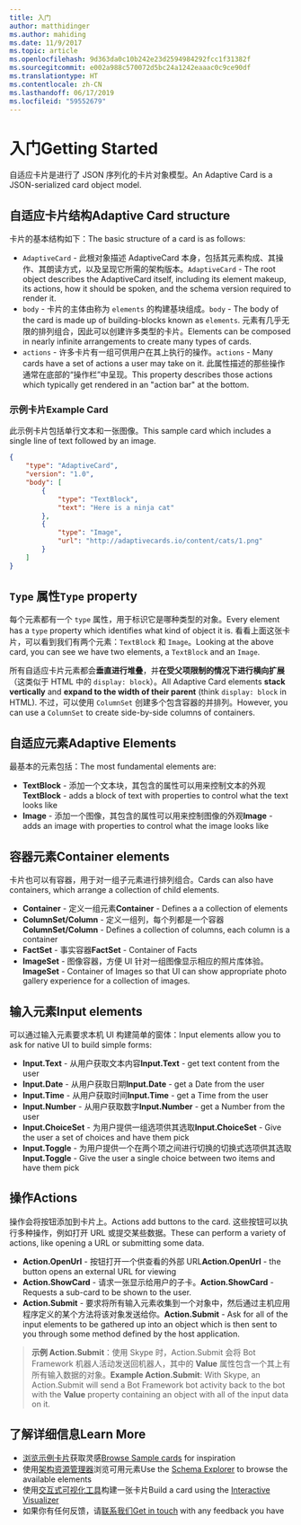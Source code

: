 ```yaml
---
title: 入门
author: matthidinger
ms.author: mahiding
ms.date: 11/9/2017
ms.topic: article
ms.openlocfilehash: 9d363da0c10b242e23d2594984292fcc1f31382f
ms.sourcegitcommit: e002a988c570072d5bc24a1242eaaac0c9ce90df
ms.translationtype: HT
ms.contentlocale: zh-CN
ms.lasthandoff: 06/17/2019
ms.locfileid: "59552679"
---
```

# <a name="getting-started"></a><span data-ttu-id="c8af4-102">入门</span><span class="sxs-lookup"><span data-stu-id="c8af4-102">Getting Started</span></span> 

<span data-ttu-id="c8af4-103">自适应卡片是进行了 JSON 序列化的卡片对象模型。</span><span class="sxs-lookup"><span data-stu-id="c8af4-103">An Adaptive Card is a JSON-serialized card object model.</span></span>

## <a name="adaptive-card-structure"></a><span data-ttu-id="c8af4-104">自适应卡片结构</span><span class="sxs-lookup"><span data-stu-id="c8af4-104">Adaptive Card structure</span></span>

<span data-ttu-id="c8af4-105">卡片的基本结构如下：</span><span class="sxs-lookup"><span data-stu-id="c8af4-105">The basic structure of a card is as follows:</span></span>

* <span data-ttu-id="c8af4-106">`AdaptiveCard` - 此根对象描述 AdaptiveCard 本身，包括其元素构成、其操作、其朗读方式，以及呈现它所需的架构版本。</span><span class="sxs-lookup"><span data-stu-id="c8af4-106">`AdaptiveCard` - The root object describes the AdaptiveCard itself, including its element makeup, its actions, how it should be spoken, and the schema version required to render it.</span></span>
* <span data-ttu-id="c8af4-107">`body` - 卡片的主体由称为 `elements` 的构建基块组成。</span><span class="sxs-lookup"><span data-stu-id="c8af4-107">`body` - The body of the card is made up of building-blocks known as `elements`.</span></span> <span data-ttu-id="c8af4-108">元素有几乎无限的排列组合，因此可以创建许多类型的卡片。</span><span class="sxs-lookup"><span data-stu-id="c8af4-108">Elements can be composed in nearly infinite arrangements to create many types of cards.</span></span> 
* <span data-ttu-id="c8af4-109">`actions` - 许多卡片有一组可供用户在其上执行的操作。</span><span class="sxs-lookup"><span data-stu-id="c8af4-109">`actions` - Many cards have a set of actions a user may take on it.</span></span> <span data-ttu-id="c8af4-110">此属性描述的那些操作通常在底部的“操作栏”中呈现。</span><span class="sxs-lookup"><span data-stu-id="c8af4-110">This property describes those actions which typically get rendered in an "action bar" at the bottom.</span></span>

### <a name="example-card"></a><span data-ttu-id="c8af4-111">示例卡片</span><span class="sxs-lookup"><span data-stu-id="c8af4-111">Example Card</span></span>

<span data-ttu-id="c8af4-112">此示例卡片包括单行文本和一张图像。</span><span class="sxs-lookup"><span data-stu-id="c8af4-112">This sample card which includes a single line of text followed by an image.</span></span>

```json
{
    "type": "AdaptiveCard",
    "version": "1.0",
    "body": [
        {
            "type": "TextBlock",
            "text": "Here is a ninja cat"
        },
        {
            "type": "Image",
            "url": "http://adaptivecards.io/content/cats/1.png"
        }
    ]
}
```

## <a name="type-property"></a><span data-ttu-id="c8af4-113">`Type` 属性</span><span class="sxs-lookup"><span data-stu-id="c8af4-113">`Type` property</span></span>

<span data-ttu-id="c8af4-114">每个元素都有一个 `type` 属性，用于标识它是哪种类型的对象。</span><span class="sxs-lookup"><span data-stu-id="c8af4-114">Every element has a `type` property which identifies what kind of object it is.</span></span> <span data-ttu-id="c8af4-115">看看上面这张卡片，可以看到我们有两个元素：`TextBlock` 和 `Image`。</span><span class="sxs-lookup"><span data-stu-id="c8af4-115">Looking at the above card, you can see we have two elements, a `TextBlock` and an `Image`.</span></span>

<span data-ttu-id="c8af4-116">所有自适应卡片元素都会**垂直进行堆叠**，并**在受父项限制的情况下进行横向扩展**（这类似于 HTML 中的 `display: block`）。</span><span class="sxs-lookup"><span data-stu-id="c8af4-116">All Adaptive Card elements **stack vertically** and **expand to the width of their parent** (think `display: block` in HTML).</span></span> <span data-ttu-id="c8af4-117">不过，可以使用 `ColumnSet` 创建多个包含容器的并排列。</span><span class="sxs-lookup"><span data-stu-id="c8af4-117">However, you can use a `ColumnSet` to create side-by-side columns of containers.</span></span>

## <a name="adaptive-elements"></a><span data-ttu-id="c8af4-118">自适应元素</span><span class="sxs-lookup"><span data-stu-id="c8af4-118">Adaptive Elements</span></span>

<span data-ttu-id="c8af4-119">最基本的元素包括：</span><span class="sxs-lookup"><span data-stu-id="c8af4-119">The most fundamental elements are:</span></span>

* <span data-ttu-id="c8af4-120">**TextBlock** - 添加一个文本块，其包含的属性可以用来控制文本的外观</span><span class="sxs-lookup"><span data-stu-id="c8af4-120">**TextBlock** - adds a block of text with properties to control what the text looks like</span></span>
* <span data-ttu-id="c8af4-121">**Image** - 添加一个图像，其包含的属性可以用来控制图像的外观</span><span class="sxs-lookup"><span data-stu-id="c8af4-121">**Image** - adds an image with properties to control what the image looks like</span></span>

## <a name="container-elements"></a><span data-ttu-id="c8af4-122">容器元素</span><span class="sxs-lookup"><span data-stu-id="c8af4-122">Container elements</span></span>

<span data-ttu-id="c8af4-123">卡片也可以有容器，用于对一组子元素进行排列组合。</span><span class="sxs-lookup"><span data-stu-id="c8af4-123">Cards can also have containers, which arrange a collection of child elements.</span></span>

* <span data-ttu-id="c8af4-124">**Container** - 定义一组元素</span><span class="sxs-lookup"><span data-stu-id="c8af4-124">**Container** - Defines a a collection of elements</span></span>
* <span data-ttu-id="c8af4-125">**ColumnSet/Column** - 定义一组列，每个列都是一个容器</span><span class="sxs-lookup"><span data-stu-id="c8af4-125">**ColumnSet/Column** - Defines a collection of columns, each column is a container</span></span>
* <span data-ttu-id="c8af4-126">**FactSet** - 事实容器</span><span class="sxs-lookup"><span data-stu-id="c8af4-126">**FactSet** - Container of Facts</span></span>
* <span data-ttu-id="c8af4-127">**ImageSet** - 图像容器，方便 UI 针对一组图像显示相应的照片库体验。</span><span class="sxs-lookup"><span data-stu-id="c8af4-127">**ImageSet** - Container of Images so that UI can show appropriate photo gallery experience for a collection of images.</span></span>

## <a name="input-elements"></a><span data-ttu-id="c8af4-128">输入元素</span><span class="sxs-lookup"><span data-stu-id="c8af4-128">Input elements</span></span>

<span data-ttu-id="c8af4-129">可以通过输入元素要求本机 UI 构建简单的窗体：</span><span class="sxs-lookup"><span data-stu-id="c8af4-129">Input elements allow you to ask for native UI to build simple forms:</span></span>

* <span data-ttu-id="c8af4-130">**Input.Text** - 从用户获取文本内容</span><span class="sxs-lookup"><span data-stu-id="c8af4-130">**Input.Text** - get text content from the user</span></span>
* <span data-ttu-id="c8af4-131">**Input.Date** - 从用户获取日期</span><span class="sxs-lookup"><span data-stu-id="c8af4-131">**Input.Date** - get a Date from the user</span></span>
* <span data-ttu-id="c8af4-132">**Input.Time** - 从用户获取时间</span><span class="sxs-lookup"><span data-stu-id="c8af4-132">**Input.Time** - get a Time from the user</span></span>
* <span data-ttu-id="c8af4-133">**Input.Number** - 从用户获取数字</span><span class="sxs-lookup"><span data-stu-id="c8af4-133">**Input.Number** - get a Number from the user</span></span>
* <span data-ttu-id="c8af4-134">**Input.ChoiceSet** - 为用户提供一组选项供其选取</span><span class="sxs-lookup"><span data-stu-id="c8af4-134">**Input.ChoiceSet** - Give the user a set of choices and have them pick</span></span>
* <span data-ttu-id="c8af4-135">**Input.Toggle** - 为用户提供一个在两个项之间进行切换的切换式选项供其选取</span><span class="sxs-lookup"><span data-stu-id="c8af4-135">**Input.Toggle** - Give the user a single choice between two items and have them pick</span></span>

## <a name="actions"></a><span data-ttu-id="c8af4-136">操作</span><span class="sxs-lookup"><span data-stu-id="c8af4-136">Actions</span></span>

<span data-ttu-id="c8af4-137">操作会将按钮添加到卡片上。</span><span class="sxs-lookup"><span data-stu-id="c8af4-137">Actions add buttons to the card.</span></span> <span data-ttu-id="c8af4-138">这些按钮可以执行多种操作，例如打开 URL 或提交某些数据。</span><span class="sxs-lookup"><span data-stu-id="c8af4-138">These can perform a variety of actions, like opening a URL or submitting some data.</span></span>

* <span data-ttu-id="c8af4-139">**Action.OpenUrl** - 按钮打开一个供查看的外部 URL</span><span class="sxs-lookup"><span data-stu-id="c8af4-139">**Action.OpenUrl** - the button opens an external URL for viewing</span></span>
* <span data-ttu-id="c8af4-140">**Action.ShowCard** - 请求一张显示给用户的子卡。</span><span class="sxs-lookup"><span data-stu-id="c8af4-140">**Action.ShowCard** - Requests a sub-card to be shown to the user.</span></span>
* <span data-ttu-id="c8af4-141">**Action.Submit** - 要求将所有输入元素收集到一个对象中，然后通过主机应用程序定义的某个方法将该对象发送给你。</span><span class="sxs-lookup"><span data-stu-id="c8af4-141">**Action.Submit** - Ask for all of the input elements to be gathered up into an object which is then sent to you through some method defined by the host application.</span></span>

> <span data-ttu-id="c8af4-142">**示例 Action.Submit**：使用 Skype 时，Action.Submit 会将 Bot Framework 机器人活动发送回机器人，其中的 **Value** 属性包含一个其上有所有输入数据的对象。</span><span class="sxs-lookup"><span data-stu-id="c8af4-142">**Example Action.Submit**: With Skype, an Action.Submit will send a Bot Framework bot activity back to the bot with the **Value** property containing an object with all of the input data on it.</span></span>

## <a name="learn-more"></a><span data-ttu-id="c8af4-143">了解详细信息</span><span class="sxs-lookup"><span data-stu-id="c8af4-143">Learn More</span></span>

* <span data-ttu-id="c8af4-144">[浏览示例卡片](http://adaptivecards.io/samples/)获取灵感</span><span class="sxs-lookup"><span data-stu-id="c8af4-144">[Browse Sample cards](http://adaptivecards.io/samples/) for inspiration</span></span>
* <span data-ttu-id="c8af4-145">使用[架构资源管理器](http://adaptivecards.io/explorer)浏览可用元素</span><span class="sxs-lookup"><span data-stu-id="c8af4-145">Use the [Schema Explorer](http://adaptivecards.io/explorer) to browse the available elements</span></span>
* <span data-ttu-id="c8af4-146">使用[交互式可视化工具](http://adaptivecards.io/visualizer/)构建一张卡片</span><span class="sxs-lookup"><span data-stu-id="c8af4-146">Build a card using the [Interactive Visualizer](http://adaptivecards.io/visualizer/)</span></span>
* <span data-ttu-id="c8af4-147">如果你有任何反馈，请[联系我们](http://adaptivecards.io/connect)</span><span class="sxs-lookup"><span data-stu-id="c8af4-147">[Get in touch](http://adaptivecards.io/connect) with any feedback you have</span></span>
